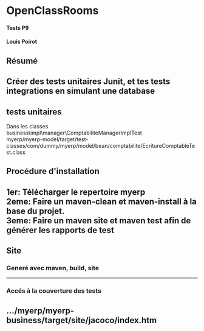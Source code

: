 # OpenClassRooms 
#### Tests P9
#### Louis Poirot
## Résumé
Créer des tests unitaires Junit, et tes tests integrations en simulant une database
--------------------------------------------------------
## tests unitaires
Dans les classes<br>
business\impl\manager\ComptabiliteManagerImplTest<br>
myerp/myerp-model/target/test-classes/com/dummy/myerp/model/bean/comptabilite/EcritureComptableTest.class

Procédure d'installation
--------------------------------------------------------
1er: Télécharger le repertoire myerp <br>
2eme: Faire un maven-clean et maven-install à la base du projet.<br>
3eme: Faire un maven site et maven test afin de générer les rapports de test
------------------------------------------------------------

## Site 
### Generé avec maven, build, site
--------------------------------------------------------------------
### Accés à la couverture des tests
.../myerp/myerp-business/target/site/jacoco/index.htm
--------------------------------------------------------------
